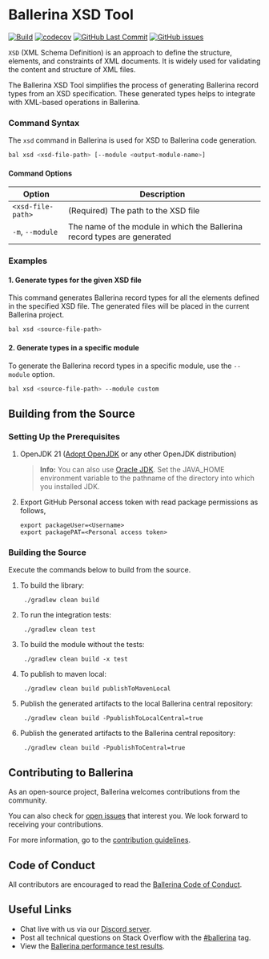 # Ballerina XSD Tool  

[![Build](https://github.com/ballerina-platform/xsd-tools/actions/workflows/build-timestamped-master.yml/badge.svg)](https://github.com/ballerina-platform/xsd-tools/actions/workflows/build-timestamped-master.yml)
[![codecov](https://codecov.io/gh/ballerina-platform/xsd-tools/branch/master/graph/badge.svg)](https://codecov.io/gh/ballerina-platform/xsd-tools)
[![GitHub Last Commit](https://img.shields.io/github/last-commit/ballerina-platform/xsd-tools.svg)](https://github.com/ballerina-platform/xsd-tools/commits/master)
[![GitHub issues](https://img.shields.io/github/issues/ballerina-platform/ballerina-standard-library/module/xsd-tools.svg?label=Open%20Issues)](https://github.com/ballerina-platform/ballerina-library/labels/module%2Fxsd-tools)

`XSD` (XML Schema Definition) is an approach to define the structure, elements, and constraints of XML documents. It is widely used for validating the content and structure of XML files.

The Ballerina XSD Tool simplifies the process of generating Ballerina record types from an XSD specification. These generated types helps to integrate with XML-based operations in Ballerina.

### Command Syntax

The `xsd` command in Ballerina is used for XSD to Ballerina code generation.  

```bash
bal xsd <xsd-file-path> [--module <output-module-name>]
```

#### Command Options  

| Option | Description |
|--------|-------------|
| `<xsd-file-path>` | (Required) The path to the XSD file |
| `-m`, `--module`   | The name of the module in which the Ballerina record types are generated |

### Examples

#### 1. Generate types for the given XSD file

This command generates Ballerina record types for all the elements defined in the specified XSD file. The generated files will be placed in the current Ballerina project.

```bash
bal xsd <source-file-path>
```

#### 2. Generate types in a specific module

To generate the Ballerina record types in a specific module, use the `--module` option.

```bash
bal xsd <source-file-path> --module custom 
```

## Building from the Source

### Setting Up the Prerequisites

1. OpenJDK 21 ([Adopt OpenJDK](https://adoptopenjdk.net/) or any other OpenJDK distribution)

   >**Info:** You can also use [Oracle JDK](https://www.oracle.com/java/technologies/javase-downloads.html). Set the JAVA_HOME environment variable to the pathname of the directory into which you installed JDK.

2. Export GitHub Personal access token with read package permissions as follows,
   ```
   export packageUser=<Username>
   export packagePAT=<Personal access token>
   ```

### Building the Source

Execute the commands below to build from the source.

1. To build the library:

        ./gradlew clean build

2. To run the integration tests:

        ./gradlew clean test

3. To build the module without the tests:

        ./gradlew clean build -x test

4. To publish to maven local:

        ./gradlew clean build publishToMavenLocal

5. Publish the generated artifacts to the local Ballerina central repository:

        ./gradlew clean build -PpublishToLocalCentral=true

6. Publish the generated artifacts to the Ballerina central repository:

        ./gradlew clean build -PpublishToCentral=true

## Contributing to Ballerina

As an open-source project, Ballerina welcomes contributions from the community.

You can also check for [open issues](https://github.com/ballerina-platform/xsd-tools/issues) that
interest you. We look forward to receiving your contributions.

For more information, go to the [contribution guidelines](https://github.com/ballerina-platform/ballerina-lang/blob/master/CONTRIBUTING.md).

## Code of Conduct

All contributors are encouraged to read the [Ballerina Code of Conduct](https://ballerina.io/code-of-conduct).

## Useful Links

* Chat live with us via our [Discord server](https://discord.gg/ballerinalang).
* Post all technical questions on Stack Overflow with the [#ballerina](https://stackoverflow.com/questions/tagged/ballerina) tag.
* View the [Ballerina performance test results](https://github.com/ballerina-platform/ballerina-lang/blob/master/performance/benchmarks/summary.md).
